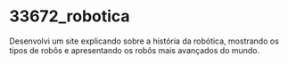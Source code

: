 # 33672_robotica
Desenvolvi um site explicando sobre a história da robótica, mostrando os tipos de robôs e apresentando os robôs mais avançados do mundo.
